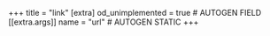 +++
title = "link"
[extra]
od_unimplemented = true # AUTOGEN FIELD
[[extra.args]]
name = "url" # AUTOGEN STATIC
+++